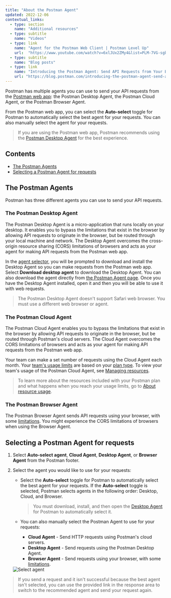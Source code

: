 ```yaml
---
title: "About the Postman Agent"
updated: 2022-12-06
contextual_links:
  - type: section
    name: "Additional resources"
  - type: subtitle
    name: "Videos"
  - type: link
    name: "Agent for the Postman Web Client | Postman Level Up"
    url:  "https://www.youtube.com/watch?v=6xlJUx2ZMy4&list=PLM-7VG-sgbtC5tNXxd28cmePSa9BYwqeU&index=3"
  - type: subtitle
    name: "Blog posts"
  - type: link
    name: "Introducing the Postman Agent: Send API Requests from Your Browser without Limits"
    url: "https://blog.postman.com/introducing-the-postman-agent-send-api-requests-from-your-browser-without-limits/"
---
```


Postman has multiple agents you can use to send your API requests from the [Postman web app](/docs/getting-started/installation/installation-and-updates/#use-the-postman-web-app): the Postman Desktop Agent, the Postman Cloud Agent, or the Postman Browser Agent.

From the Postman web app, you can select the **Auto-select** toggle for Postman to automatically select the best agent for your requests. You can also manually select the agent for your requests.

> If you are using the Postman web app, Postman recommends using the [Postman Desktop Agent](#the-postman-desktop-agent) for the best experience.

## Contents

* [The Postman Agents](#the-postman-agents)
* [Selecting a Postman Agent for requests](#selecting-a-postman-agent-for-requests)

## The Postman Agents

Postman has three different agents you can use to send your API requests.

### The Postman Desktop Agent

The Postman Desktop Agent is a micro-application that runs locally on your desktop. It enables you to bypass the limitations that exist in the browser by allowing API requests to originate in the browser, but be routed through your local machine and network. The Desktop Agent overcomes the cross-origin resource sharing (CORS) limitations of browsers and acts as your agent for making API requests from the Postman web app.

In the [agent selector](#selecting-a-postman-agent-for-requests), you will be prompted to download and install the Desktop Agent so you can make requests from the Postman web app. Select **Download desktop agent** to download the Desktop Agent. You can also download the agent directly from [the Postman Agent page](https://www.postman.com/downloads/postman-agent/). Once you have the Desktop Agent installed, open it and then you will be able to use it with web requests.

> The Postman Desktop Agent doesn't support Safari web browser. You must use a different web browser or agent.

### The Postman Cloud Agent

The Postman Cloud Agent enables you to bypass the limitations that exist in the browser by allowing API requests to originate in the browser, but be routed through Postman's cloud servers. The Cloud Agent overcomes the CORS limitations of browsers and acts as your agent for making API requests from the Postman web app.

Your team can make a set number of requests using the Cloud Agent each month. Your [team's usage limits](/docs/collaborating-in-postman/working-with-your-team/collaboration-overview/#team-usage-limits) are based on your [plan type](https://www.postman.com/pricing/). To view your team's usage of the Postman Cloud Agent, see [Managing resources](/docs/billing/billing/#managing-resources).

> To learn more about the resources included with your Postman plan and what happens when you reach your usage limits, go to [About resource usage](/docs/billing/resource-usage/).

### The Postman Browser Agent

The Postman Browser Agent sends API requests using your browser, with some [limitations](/docs/getting-started/installation/installation-and-updates/#web-limitations). You might experience the CORS limitations of browsers when using the Browser Agent.

## Selecting a Postman Agent for requests

1. Select **Auto-select agent**, **Cloud Agent**, **Desktop Agent**, or **Browser Agent** from the Postman footer.
1. Select the agent you would like to use for your requests:

    * Select the **Auto-select** toggle for Postman to automatically select the best agent for your requests. If the **Auto-select** toggle is selected, Postman selects agents in the following order: Desktop, Cloud, and Browser.

        > You must download, install, and then open the [Desktop Agent](#the-postman-desktop-agent) for Postman to automatically select it.

    * You can also manually select the Postman Agent to use for your requests:

        * **Cloud Agent** - Send HTTP requests using Postman's cloud servers.
        * **Desktop Agent** - Send requests using the Postman Desktop Agent.
        * **Browser Agent** - Send requests using your browser, with some [limitations](/docs/getting-started/installation/installation-and-updates/#web-limitations).

    <img alt="Select agent" src="https://assets.postman.com/postman-docs/v10/select-agent-for-requests-v10.gif">

> If you send a request and it isn't successful because the best agent isn't selected, you can use the provided link in the response area to switch to the recommended agent and send your request again.
